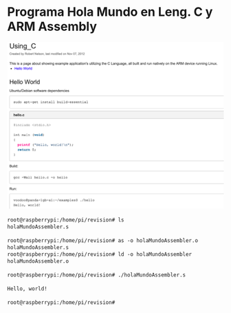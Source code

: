# Programa Hola Mundo en Leng. C y ARM Assembly

![](holaMundoEnC.png)


```
root@raspberrypi:/home/pi/revision# ls
holaMundoAssembler.s

root@raspberrypi:/home/pi/revision# as -o holaMundoAssembler.o holaMundoAssembler.s
root@raspberrypi:/home/pi/revision# ld -o holaMundoAssembler  holaMundoAssembler.o

root@raspberrypi:/home/pi/revision# ./holaMundoAssembler.s

Hello, world!

root@raspberrypi:/home/pi/revision# 
```
